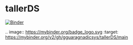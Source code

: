 # tallerDS
[![Binder](https://mybinder.org/badge_logo.svg)](https://mybinder.org/v2/gh/gguaragnadicsys/tallerDS/main)

.. image:: https://mybinder.org/badge_logo.svg
 :target: https://mybinder.org/v2/gh/gguaragnadicsys/tallerDS/main
